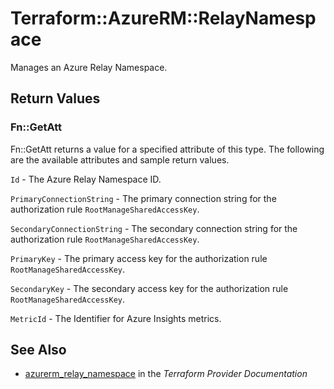 # Terraform::AzureRM::RelayNamespace

Manages an Azure Relay Namespace.

## Return Values

### Fn::GetAtt

Fn::GetAtt returns a value for a specified attribute of this type. The following are the available attributes and sample return values.

`Id` - The Azure Relay Namespace ID.

`PrimaryConnectionString` - The primary connection string for the authorization rule `RootManageSharedAccessKey`.

`SecondaryConnectionString` - The secondary connection string for the authorization rule `RootManageSharedAccessKey`.

`PrimaryKey` - The primary access key for the authorization rule `RootManageSharedAccessKey`.

`SecondaryKey` - The secondary access key for the authorization rule `RootManageSharedAccessKey`.

`MetricId` - The Identifier for Azure Insights metrics.

## See Also

* [azurerm_relay_namespace](https://www.terraform.io/docs/providers/azurerm/r/relay_namespace.html) in the _Terraform Provider Documentation_